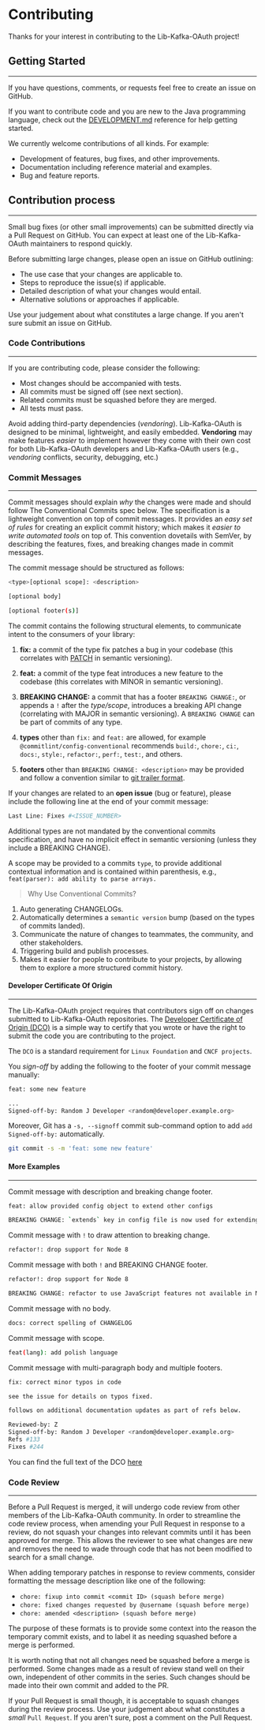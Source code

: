 # Contributing

Thanks for your interest in contributing to the Lib-Kafka-OAuth project!

## Getting Started

------

If you have questions, comments, or requests feel free to create an issue on GitHub.

If you want to contribute code and you are new to the Java programming language, check out
the [DEVELOPMENT.md](./DEVELOPMENT.md) reference for help getting started.

We currently welcome contributions of all kinds. For example:

- Development of features, bug fixes, and other improvements.
- Documentation including reference material and examples.
- Bug and feature reports.

## Contribution process

------

Small bug fixes (or other small improvements) can be submitted directly via a Pull Request on GitHub.
You can expect at least one of the Lib-Kafka-OAuth maintainers to respond quickly.

Before submitting large changes, please open an issue on GitHub outlining:

- The use case that your changes are applicable to.
- Steps to reproduce the issue(s) if applicable.
- Detailed description of what your changes would entail.
- Alternative solutions or approaches if applicable.

Use your judgement about what constitutes a large change. If you aren't sure submit an issue on GitHub.

### Code Contributions

------

If you are contributing code, please consider the following:

- Most changes should be accompanied with tests.
- All commits must be signed off (see next section).
- Related commits must be squashed before they are merged.
- All tests must pass.

Avoid adding third-party dependencies (_vendoring_). Lib-Kafka-OAuth is designed to be minimal,
lightweight, and easily embedded. **Vendoring** may make features _easier_ to
implement however they come with their own cost for both Lib-Kafka-OAuth developers and
Lib-Kafka-OAuth users (e.g., _vendoring_ conflicts, security, debugging, etc.)

### Commit Messages

------

Commit messages should explain *why* the changes were made and should follow The Conventional Commits spec below.  The specification is a lightweight convention on top of commit messages. It provides an _easy set of rules_ for creating an explicit commit history; which makes it *easier to write automated tools* on top of. This convention dovetails with SemVer, by describing the features, fixes, and breaking changes made in commit messages.

The commit message should be structured as follows:

```bash
<type>[optional scope]: <description>

[optional body]

[optional footer(s)]
```

The commit contains the following structural elements, to communicate intent to the consumers of your library:

1. **fix:** a commit of the type fix patches a bug in your codebase (this correlates with [PATCH](http://semver.org/#summary) in semantic versioning).

2. **feat:** a commit of the type feat introduces a new feature to the codebase (this correlates with MINOR in semantic versioning).

3. **BREAKING CHANGE:** a commit that has a footer `BREAKING CHANGE:`, or appends a `!` after the _type/scope_, introduces a breaking API change (correlating with MAJOR in semantic versioning). A `BREAKING CHANGE` can be part of commits of any type.

4. **types** other than `fix:` and `feat:` are allowed, for example `@commitlint/config-conventional` recommends `build:`, `chore:`, `ci:`, `docs:`, `style:`, `refactor:`, `perf:`, `test:`, and others.

5. **footers** other than `BREAKING CHANGE: <description>` may be provided and follow a convention similar to [git trailer format](https://git-scm.com/docs/git-interpret-trailers).

If your changes are related to an **open issue** (bug or feature), please include the following line at the end of your commit message:

```bash
Last Line: Fixes #<ISSUE_NUMBER>
```

Additional types are not mandated by the conventional commits specification, and have no implicit effect in semantic versioning (unless they include a BREAKING CHANGE).

A scope may be provided to a commits `type`, to provide additional contextual information and is contained within parenthesis, e.g., `feat(parser): add ability to parse arrays.`

> Why Use Conventional Commits?

1. Auto generating CHANGELOGs.
2. Automatically determines a `semantic version` bump (based on the types of commits landed).
3. Communicate the nature of changes to teammates, the community, and other stakeholders.
4. Triggering build and publish processes.
5. Makes it easier for people to contribute to your projects, by allowing them to explore a more structured commit history.

#### Developer Certificate Of Origin

------

The Lib-Kafka-OAuth project requires that contributors sign off on changes submitted to Lib-Kafka-OAuth repositories.
The [Developer Certificate of Origin (DCO)](https://developercertificate.org/) is a simple way to certify that you wrote or have the right to submit the code you are contributing to the project.

The `DCO` is a standard requirement for `Linux Foundation` and `CNCF projects`.

You _sign-off_ by adding the following to the footer of your commit message manually:

```bash
feat: some new feature

...
Signed-off-by: Random J Developer <random@developer.example.org>
```

Moreover, Git has a `-s, --signoff` commit sub-command option to add `add Signed-off-by:` automatically.

```bash
git commit -s -m 'feat: some new feature'
```

#### More Examples

------

Commit message with description and breaking change footer.

```bash
feat: allow provided config object to extend other configs

BREAKING CHANGE: `extends` key in config file is now used for extending other config files
```

Commit message with `!` to draw attention to breaking change.

```bash
refactor!: drop support for Node 8
```

Commit message with both `!` and BREAKING CHANGE footer.

```bash
refactor!: drop support for Node 8

BREAKING CHANGE: refactor to use JavaScript features not available in Node 8.
```

Commit message with no body.

```bash
docs: correct spelling of CHANGELOG
```

Commit message with scope.

```bash
feat(lang): add polish language
```

Commit message with multi-paragraph body and multiple footers.

```bash
fix: correct minor typos in code

see the issue for details on typos fixed.

follows on additional documentation updates as part of refs below.

Reviewed-by: Z
Signed-off-by: Random J Developer <random@developer.example.org>
Refs #133
Fixes #244
```

You can find the full text of the DCO [here](https://developercertificate.org/)

### Code Review

------

Before a Pull Request is merged, it will undergo code review from other members
of the Lib-Kafka-OAuth community. In order to streamline the code review process, when
amending your Pull Request in response to a review, do not squash your changes
into relevant commits until it has been approved for merge. This allows the
reviewer to see what changes are new and removes the need to wade through code
that has not been modified to search for a small change.

When adding temporary patches in response to review comments, consider
formatting the message description like one of the following:

- `chore: fixup into commit <commit ID> (squash before merge)`
- `chore: fixed changes requested by @username (squash before merge)`
- `chore: amended <description> (squash before merge)`

The purpose of these formats is to provide some context into the reason the
temporary commit exists, and to label it as needing squashed before a merge
is performed.

It is worth noting that not all changes need be squashed before a merge is
performed. Some changes made as a result of review stand well on their own,
independent of other commits in the series. Such changes should be made into
their own commit and added to the PR.

If your Pull Request is small though, it is acceptable to squash changes during
the review process. Use your judgement about what constitutes a _small_ `Pull
Request`.  If you aren't sure, post a comment on the Pull Request.
